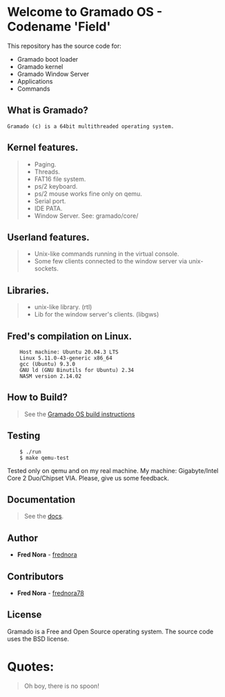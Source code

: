 # Welcome to Gramado OS - Codename 'Field'


This repository has the source code for:

* Gramado boot loader
* Gramado kernel
* Gramado Window Server
* Applications
* Commands

## What is Gramado?

    Gramado (c) is a 64bit multithreaded operating system.

## Kernel features.

> * Paging.
> * Threads.
> * FAT16 file system.
> * ps/2 keyboard. 
> * ps/2 mouse works fine only on qemu.
> * Serial port. 
> * IDE PATA. 
> * Window Server. See: gramado/core/

## Userland features.

> * Unix-like commands running in the virtual console.
> * Some few clients connected to the window server via unix-sockets.

## Libraries.

> * unix-like library. (rtl)
> * Lib for the window server's clients. (libgws)

## Fred's compilation on Linux.
```
    Host machine: Ubuntu 20.04.3 LTS
    Linux 5.11.0-43-generic x86_64
    gcc (Ubuntu) 9.3.0 
    GNU ld (GNU Binutils for Ubuntu) 2.34
    NASM version 2.14.02
```

## How to Build?

> See the [Gramado OS build instructions](admin/docs/build.md)

## Testing

```
	$ ./run
	$ make qemu-test
```

Tested only on qemu and on my real machine.
My machine: Gigabyte/Intel Core 2 Duo/Chipset VIA.
Please, give us some feedback.

## Documentation

> See the [docs](/admin/docs).

## Author

* **Fred Nora** - [frednora](https://twitter.com/frednora)

## Contributors

* **Fred Nora** - [frednora78](https://facebook.com/frednora78)

## License

Gramado is a Free and Open Source operating system.
The source code uses the BSD license.

# Quotes:
> Oh boy, there is no spoon!

